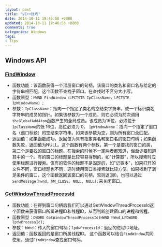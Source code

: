 ```yaml
---
layout: post
title: "VC++技巧"
date: 2014-10-11 19:46:58 +0800
updated: 2014-10-11 19:46:58 +0800
comments: true
categories: Windows
tags:
- Tips
---
```

## Windows API ##
### [FindWindow](http://msdn.microsoft.com/zh-cn/library/windows/desktop/ms633499%28v=vs.85%29.aspx) ###
* 函数功能：该函数获得一个顶层窗口的句柄，该窗口的类名和窗口名与给定的字符串相匹配。这个函数不查找子窗口。在查找时不区分大小写。  
* 函数原型：`HWND FindWindow（LPCTSTR IpClassName，LPCTSTR IpWindowName）;`
* 参数：`IpClassName`：指向一个指定了类名的空结束字符串，或一个标识类名字符串的成员的指针。如果该参数为一个成员，则它必须为前次调用`theGlobafAddAtom`函数产生的全局成员。该成员为16位，必须位于`IpClassName`的低 16位，高位必须为 0。
`IpWindowName`：指向一个指定了窗口名（窗口标题）的空结束字符串。如果该参数为空，则为所有窗口全匹配。  
* 返回值：如果函数成功，返回值为具有指定类名和窗口名的窗口句柄；如果函数失败，返回值为NULL。这个函数有两个参数，第一个是要找的窗口的类，第二个是要找的窗口的标题。在搜索的时候不一定两者都知道，但至少要知道其中的一个。有的窗口的标题是比较容易得到的，如"计算器"，所以搜索时应使用标题进行搜索。但有的软件的标题不是固定的，如"记事本"，如果打开的文件不同，窗口标题也不同，这时使用窗口类搜索就比较方便。如果找到了满足条件的窗口，这个函数返回该窗口的句柄，否则返回0。也可以通过`SendMessage(hwnd, WM_CLOSE, NULL, NULL);`来关闭窗口。  

### [GetWindowThreadProcessId](http://msdn.microsoft.com/ZH-CN/library/windows/desktop/ms633522%28v=vs.85%29.aspx) ###
* 函数功能：在得到窗口句柄后我们可以通过GetWindowThreadProcessId这个函数来获得窗口所属进程ID和线程ID，从而判断创建窗口的进程和线程。
* 函数原型：`DWORD GetWindowThreadProcessId(HWND hWnd,LPDWORD lpdwProcessId);`
* 参数：`hWnd`：传入的窗口句柄；`lpdwProcessId`：返回的进程ID地址。
* 返回值：函数返回的是窗口所属线程ID。
这个函数可以结合`FindWindow`共同使用。通过`FindWindow`查找窗口句柄。  



